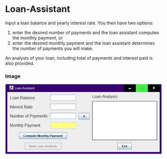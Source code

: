 # Loan-Assistant

Input a loan balance and yearly interest rate. You then have two options: 
1. enter the desired number of payments and the loan assistant computes the monthly payment, or 
2. enter the desired monthly payment and the loan assistant determines the number of payments you will make. 

An analysis of your loan, including total of payments and interest paid is also provided.

### Image

![GUI image](https://github.com/mehuljain91/loan-assistant/blob/main/img/image.png?raw=true)
